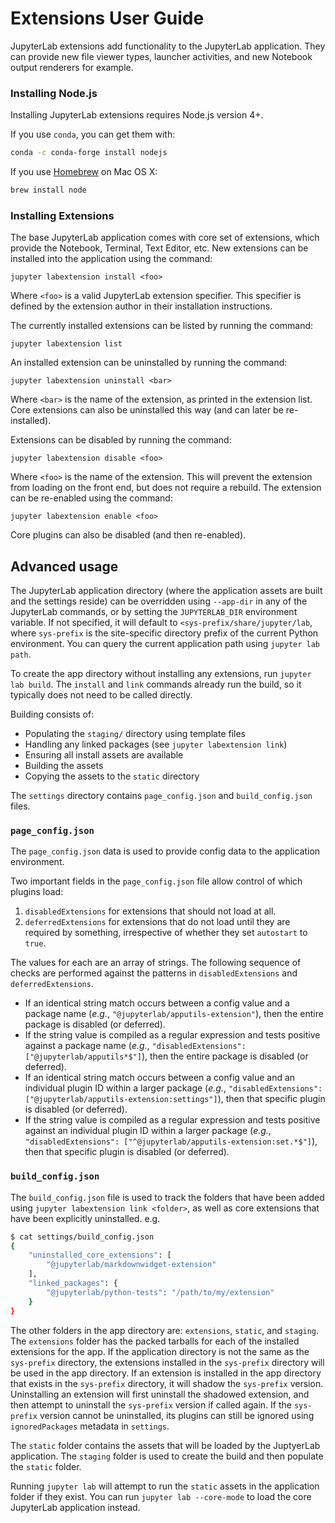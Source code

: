 # Extensions User Guide

JupyterLab extensions add functionality to the JupyterLab application.
They can provide new file viewer types, launcher activities, and new Notebook
output renderers for example.

### Installing Node.js

Installing JupyterLab extensions requires Node.js version 4+.

If you use ``conda``, you can get them with:

```bash
conda -c conda-forge install nodejs
```

If you use [Homebrew](http://brew.sh/) on Mac OS X:

```bash
brew install node
```

### Installing Extensions

The base JupyterLab application comes with core set of extensions, which
provide the Notebook, Terminal, Text Editor, etc.  New extensions can be
installed into the application using the command:

```
jupyter labextension install <foo>
```

Where `<foo>` is a valid JupyterLab extension specifier.  This specifier
is defined by the extension author in their installation instructions.

The currently installed extensions can be listed by running the command:

```
jupyter labextension list
```

An installed extension can be uninstalled by running the command:

```
jupyter labextension uninstall <bar>
```

Where `<bar>` is the name of the extension, as printed in the extension
list.  Core extensions can also be uninstalled this way (and can later be
re-installed).

Extensions can be disabled by running the command:

```
jupyter labextension disable <foo>
```

Where `<foo>` is the name of the extension.  This will prevent the
extension from loading on the front end, but does not require a rebuild.
The extension can be re-enabled using the command:

```
jupyter labextension enable <foo>
```

Core plugins can also be disabled (and then re-enabled).


## Advanced usage

The JupyterLab application directory (where the application assets are
built and the settings reside) can be overridden using `--app-dir` in
any of the JupyterLab commands, or by setting the `JUPYTERLAB_DIR` environment
variable.  If not specified, it will default to
`<sys-prefix/share/jupyter/lab`, where `sys-prefix` is the
site-specific directory prefix of the current Python environment.  You can
query the current application path using `jupyter lab path`.

To create the app directory without installing any extensions, run `jupyter lab build`.
The `install` and `link` commands already run the build, so it typically
does not need to be called directly.

Building consists of:

- Populating the `staging/` directory using template files
- Handling any linked packages (see `jupyter labextension link`)
- Ensuring all install assets are available
- Building the assets
- Copying the assets to the `static` directory

The `settings` directory contains `page_config.json` and `build_config.json`
files.

### `page_config.json`

The `page_config.json` data is used to provide config data to the application
environment.

Two important fields in the `page_config.json` file allow control of which plugins load:

1. `disabledExtensions` for extensions that should not load at all.
2. `deferredExtensions` for extensions that do not load until they are required
by something, irrespective of whether they set `autostart` to `true`.

The values for each are an array of strings. The following sequence of checks are performed against the patterns in `disabledExtensions` and `deferredExtensions`.

* If an identical string match occurs between a config value and a package name (*e.g.*, `"@jupyterlab/apputils-extension"`), then the entire package is disabled (or deferred).
* If the string value is compiled as a regular expression and tests positive against a package name (*e.g.*, `"disabledExtensions": ["@jupyterlab/apputils*$"]`), then the entire package is disabled (or deferred).
* If an identical string match occurs between a config value and an individual plugin ID within a larger package (*e.g.*, `"disabledExtensions": ["@jupyterlab/apputils-extension:settings"]`), then that specific plugin is disabled (or deferred).
* If the string value is compiled as a regular expression and tests positive against an individual plugin ID within a larger package (*e.g.*, `"disabledExtensions": ["^@jupyterlab/apputils-extension:set.*$"]`), then that specific plugin is disabled (or deferred).

### `build_config.json`

The `build_config.json` file is used to track the folders that have been
added using `jupyter labextension link <folder>`, as well as core extensions
that have been explicitly uninstalled.  e.g.

```bash
$ cat settings/build_config.json
{
    "uninstalled_core_extensions": [
        "@jupyterlab/markdownwidget-extension"
    ],
    "linked_packages": {
        "@jupyterlab/python-tests": "/path/to/my/extension"
    }
}
```

The other folders in the app directory are: `extensions`, `static`, and
`staging`.  The `extensions` folder has the packed tarballs for each of the
installed extensions for the app.  If the application directory is not the same
as the `sys-prefix` directory, the extensions installed in the `sys-prefix`
directory will be used in the app directory.  If an extension is installed in
the app directory that exists in the `sys-prefix` directory, it will shadow
the `sys-prefix` version.  Uninstalling an extension will first uninstall the
shadowed extension, and then attempt to uninstall the `sys-prefix` version
if called again.  If the `sys-prefix` version cannot be uninstalled, its
plugins can still be ignored using `ignoredPackages` metadata in `settings`.

The `static` folder contains the assets that will be loaded by the JuptyerLab
application.  The `staging` folder is used to create the build and then
populate the `static` folder.

Running `jupyter lab` will attempt to run the `static` assets in the
application folder if they exist.  You can run `jupyter lab --core-mode`
to load the core JupyterLab application instead.
